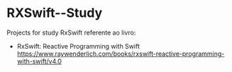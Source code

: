 # RXSwift--Study
Projects for study RxSwift referente ao livro:

- RxSwift: Reactive Programming with Swift
https://www.raywenderlich.com/books/rxswift-reactive-programming-with-swift/v4.0

